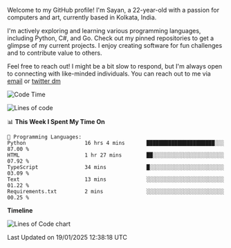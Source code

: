 Welcome to my GitHub profile! I'm Sayan, a 22-year-old with a passion for computers and art, currently based in Kolkata, India.

I'm actively exploring and learning various programming languages, including Python, C#, and Go. Check out my pinned repositories to get a glimpse of my current projects. I enjoy creating software for fun challenges and to contribute value to others.

Feel free to reach out! I might be a bit slow to respond, but I'm always open to connecting with like-minded individuals. You can reach out to me via [email](mailto:me@sayanbiswas.in) or [twitter dm](https://twitter.com/TheDankDel)

<!--START_SECTION:waka-->
![Code Time](http://img.shields.io/badge/Code%20Time-2%2C028%20hrs%202%20mins-blue)

![Lines of code](https://img.shields.io/badge/From%20Hello%20World%20I%27ve%20Written-6.5%20million%20lines%20of%20code-blue)

📊 **This Week I Spent My Time On** 

```text
💬 Programming Languages: 
Python                   16 hrs 4 mins       ██████████████████████░░░   87.00 % 
HTML                     1 hr 27 mins        ██░░░░░░░░░░░░░░░░░░░░░░░   07.92 % 
TypeScript               34 mins             █░░░░░░░░░░░░░░░░░░░░░░░░   03.09 % 
Text                     13 mins             ░░░░░░░░░░░░░░░░░░░░░░░░░   01.22 % 
Requirements.txt         2 mins              ░░░░░░░░░░░░░░░░░░░░░░░░░   00.25 % 
```

**Timeline**

![Lines of Code chart](https://raw.githubusercontent.com/Dank-del/Dank-del/main/assets/bar_graph.png)


 Last Updated on 19/01/2025 12:38:18 UTC
<!--END_SECTION:waka-->
